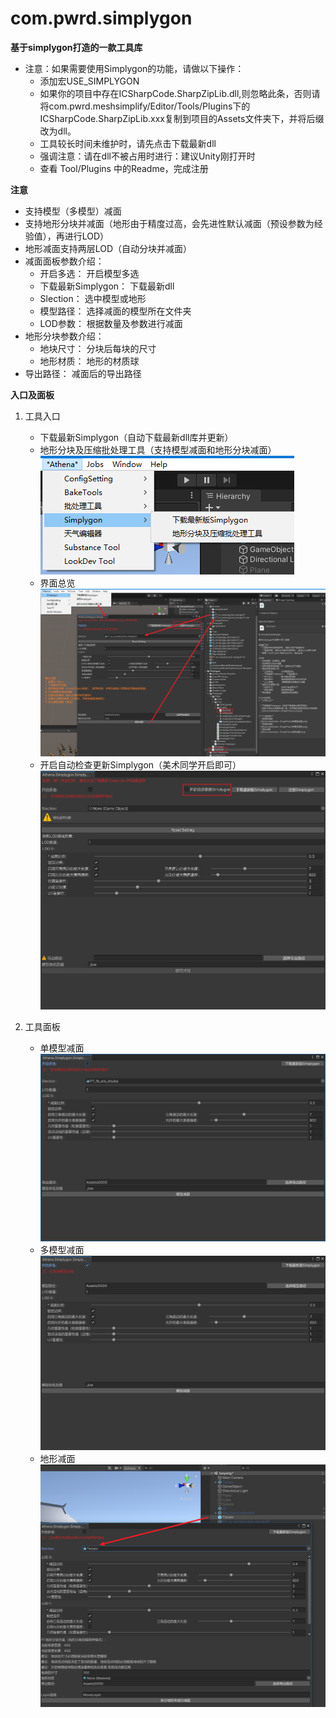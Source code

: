 # com.pwrd.simplygon

**基于simplygon打造的一款工具库**
* 注意：如果需要使用Simplygon的功能，请做以下操作：
  * 添加宏USE_SIMPLYGON
  * 如果你的项目中存在ICSharpCode.SharpZipLib.dll,则忽略此条，否则请将com.pwrd.meshsimplify/Editor/Tools/Plugins下的ICSharpCode.SharpZipLib.xxx复制到项目的Assets文件夹下，并将后缀改为dll。
  * 工具较长时间未维护时，请先点击下载最新dll
  * 强调注意：请在dll不被占用时进行：建议Unity刚打开时
  * 查看 Tool/Plugins 中的Readme，完成注册

**注意**
   * 支持模型（多模型）减面
   * 支持地形分块并减面（地形由于精度过高，会先进性默认减面（预设参数为经验值），再进行LOD）
   * 地形减面支持两层LOD（自动分块并减面）
   * 减面面板参数介绍：
        * 开启多选：            开启模型多选
        * 下载最新Simplygon：   下载最新dll
        * Slection：            选中模型或地形
        * 模型路径：            选择减面的模型所在文件夹
        * LOD参数：             根据数量及参数进行减面  
   * 地形分块参数介绍：
        * 地块尺寸：            分块后每块的尺寸
        * 地形材质：            地形的材质球
   * 导出路径：                减面后的导出路径

**入口及面板**
1. 工具入口
   
    * 下载最新Simplygon（自动下载最新dll库并更新）
    * 地形分块及压缩批处理工具（支持模型减面和地形分块减面）
      ![](Documentation~/SnapPhoto/入口.png)
    * 界面总览
    ![](Documentation~/SnapPhoto/界面总览.png)
    * 开启自动检查更新Simplygon（美术同学开启即可）
    ![](Documentation~/SnapPhoto/开启自动更新.png)
     
2. 工具面板
    * 单模型减面
    ![](Documentation~/SnapPhoto/单模型减面.png)
    * 多模型减面
    ![](Documentation~/SnapPhoto/多模型减面.png)
    * 地形减面
    ![](Documentation~/SnapPhoto/地形减面.png)
      
